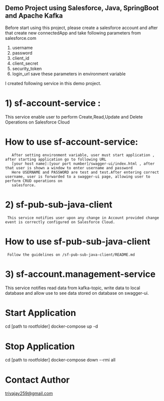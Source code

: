 ## Demo Project using Salesforce, Java, SpringBoot and Apache Kafka

Before start using this project, please create a salesforce account and after that create new connectedApp and take following parameters from salesforce.com
1) username
2) password
3) client_id
4) client_secret
5) security_token
6) login_url
save these parameters in environment variable

I created following service in this demo project.
# 1) sf-account-service :
   This service enable user to perform Create,Read,Update and Delete Operations on Salesforce Cloud
   # How to use sf-account-service:
       After setting environment variable, user must start application , after starting application go to following URL
       [your host name]:[your port number]/swagger-ui/index.html , after that user is shown a window to enter username and password
       Here USERNAME and PASSWORD are test and test.After entering correct username, user is forwarded to a swagger-ui page, allowing user to perform CRUD operations on
       salesforce. 
# 2) sf-pub-sub-java-client
     This service notifies user upon any change in Account provided change event is correctly configured on Salesforce Cloud.
  # How to use sf-pub-sub-java-client
     Follow the guidelines on /sf-pub-sub-java-client/README.md 
# 3) sf-account.management-service
  This service notifies read data from kafka-topic, write data to local database and allow use to see data stored on database on swagger-ui.

# Start Application
   cd [path to rootfolder] 
   docker-compose up -d
# Stop Application
  cd [path to rootfolder] 
   docker-compose down --rmi all
# Contact Author
  trivajay259@gmail.com
